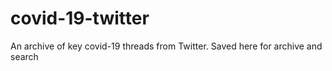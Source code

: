 # covid-19-twitter
An archive of key covid-19 threads from Twitter. Saved here for archive and search
